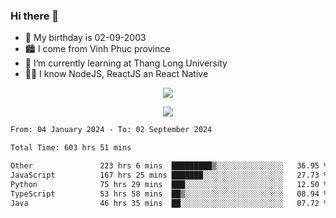 ### Hi there 👋
- 🎂 My birthday is 02-09-2003
- 🏙️ I come from Vinh Phuc province
- 🌱 I’m currently learning at Thang Long University
- 🧑‍💻 I know NodeJS, ReactJS an React Native
<p align="center"><img src="https://github-readme-stats.vercel.app/api?username=tmquang0209&show_icons=true&theme=gradient"></p>
<p align="center"><img src="https://github-readme-stats.vercel.app/api/top-langs/?username=tmquang0209&hide=scss,css&langs_count=10"></p>
<!--START_SECTION:waka-->

```txt
From: 04 January 2024 - To: 02 September 2024

Total Time: 603 hrs 51 mins

Other               223 hrs 6 mins  █████████▒░░░░░░░░░░░░░░░   36.95 %
JavaScript          167 hrs 25 mins ███████░░░░░░░░░░░░░░░░░░   27.73 %
Python              75 hrs 29 mins  ███░░░░░░░░░░░░░░░░░░░░░░   12.50 %
TypeScript          53 hrs 58 mins  ██▒░░░░░░░░░░░░░░░░░░░░░░   08.94 %
Java                46 hrs 35 mins  ██░░░░░░░░░░░░░░░░░░░░░░░   07.72 %
```

<!--END_SECTION:waka-->
